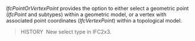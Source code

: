 ﻿_IfcPointOrVertexPoint_&nbsp;provides the option to either select a geometric point (_IfcPoint_ and subtypes) within a geometric model, or a vertex with associated point coordinates (_IfcVertexPoint_) within a topological model.

> HISTORY&nbsp; New select type in IFC2x3.
